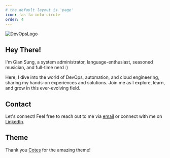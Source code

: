 ```yaml
---
# the default layout is 'page'
icon: fas fa-info-circle
order: 4
---
```


![DevOpsLogo](https://media.licdn.com/dms/image/v2/D5612AQFyhIwe1KpRcQ/article-cover_image-shrink_720_1280/article-cover_image-shrink_720_1280/0/1693849724517?e=2147483647&v=beta&t=Tw7-k64LywSyIyi2xn7l9rXX3veGObamA6ZO-zTwxdI)

## Hey There!
I'm Gian Sung, a system administrator, language-enthusiast, seasoned musician, and full-time nerd :)

Here, I dive into the world of DevOps, automation, and cloud engineering, sharing my hands-on experiences and solutions. Join me as I explore, learn, and grow in this ever-evolving field.


## Contact
Let's connect! Feel free to reach out to me via [email](mailto:jglsung02@gmail.com) or connect with me on [LinkedIn](https://www.linkedin.com/in/jglsung).


## Theme
Thank you [Cotes](https://github.com/cotes2020) for the amazing theme!

